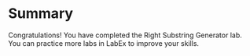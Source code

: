 # Summary

Congratulations! You have completed the Right Substring Generator lab. You can practice more labs in LabEx to improve your skills.
